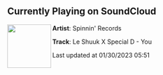 ## Currently Playing on SoundCloud

[<img align="left" width="100" src="https://i1.sndcdn.com/artworks-yiRNcmVb4ZSUURVP-o008Bw-t500x500.jpg">](https://soundcloud.com/spinninrecords/le-shuuk-x-special-d-you-1)

**Artist**: Spinnin' Records 

**Track**: Le Shuuk X Special D - You

Last updated at 01/30/2023 05:51
